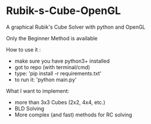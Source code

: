 # Rubik-s-Cube-OpenGL
A graphical Rubik's Cube Solver with python and OpenGL

Only the Beginner Method is available

How to use it :
  - make sure you have python3+ installed
  - got to repo (with terminal/cmd)
  - type: 'pip install -r requirements.txt'
  - to run it: 'python main.py'

What I want to implement:
  - more than 3x3 Cubes (2x2, 4x4, etc.)
  - BLD Solving
  - More complex (and fast) methods for RC solving
